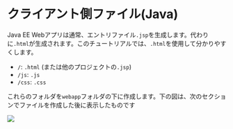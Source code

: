 # クライアント側ファイル(Java)

Java EE Webアプリは通常、エントリファイル`.jsp`を生成します。代わりに`.html`が生成されます。このチュートリアルでは、`.html`を使用して分かりやすくします。

- `/`: `.html` (または他のプロジェクトの`.jsp`)
- `/js`: `.js`
- `/css`: `.css`

これらのフォルダを`webapp`フォルダの下に作成します。下の図は、次のセクションでファイルを作成した後に表示したものです

![](_media/java/Eclipse_client_side.png)